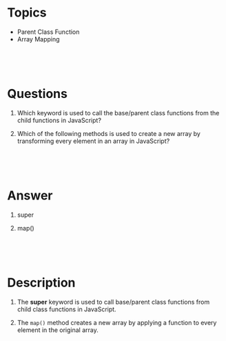 # Topics

- Parent Class Function
- Array Mapping

&nbsp;

&nbsp;

# Questions

1. Which keyword is used to call the base/parent class functions from the child functions in JavaScript?

2. Which of the following methods is used to create a new array by transforming every element in an array in JavaScript?

&nbsp;

&nbsp;

# Answer

1. super

2. map()

&nbsp;

&nbsp;

# Description

1. The **super** keyword is used to call base/parent class functions from child class functions in JavaScript.

2. The `map()` method creates a new array by applying a function to every element in the original array.

